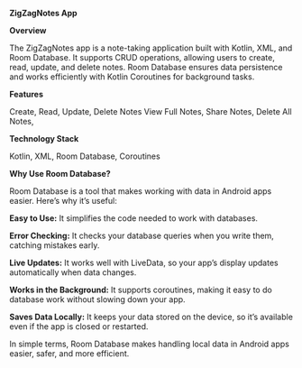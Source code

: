 
**ZigZagNotes App**

**Overview**

The ZigZagNotes app is a note-taking application built with Kotlin, XML, and Room Database. 
It supports CRUD operations, allowing users to create, read, update, and delete notes.
Room Database ensures data persistence and works efficiently with Kotlin Coroutines for background tasks.

**Features**

Create, Read, Update, Delete Notes
View Full Notes,
Share Notes,
Delete All Notes,

**Technology Stack**

Kotlin,
XML,
Room Database,
Coroutines


**Why Use Room Database?**

Room Database is a tool that makes working with data in Android apps easier. 
Here’s why it’s useful:

**Easy to Use:**
It simplifies the code needed to work with databases.

**Error Checking:** 
It checks your database queries when you write them, catching mistakes early.

**Live Updates:**
It works well with LiveData, so your app’s display updates automatically when data changes.

**Works in the Background:** 
It supports coroutines, making it easy to do database work without slowing down your app.

**Saves Data Locally:**
It keeps your data stored on the device, so it’s available even if the app is closed or restarted.

In simple terms, Room Database makes handling local data in Android apps easier, safer, and more efficient.
